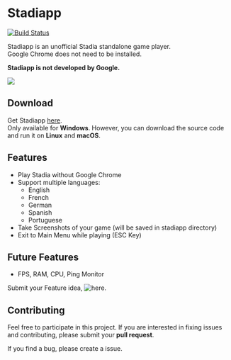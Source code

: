 # Stadiapp
[![Build Status](https://xtres.visualstudio.com/Stadiapp/_apis/build/status/stadiapp?branchName=master)](https://xtres.visualstudio.com/Stadiapp/_build/latest?definitionId=2&branchName=master)

Stadiapp is an unofficial Stadia standalone game player.  
Google Chrome does not need to be installed. 

**Stadiapp is not developed by Google.**

![](.docs/stadiappinit.gif)

## Download
Get Stadiapp [here](https://github.com/x0uter/stadiapp/releases).  
Only available for **Windows**. However, you can download the source code and run it on **Linux** and **macOS**.

## Features
* Play Stadia without Google Chrome
* Support multiple languages:
	* English
	* French
	* German
	* Spanish
	* Portuguese
* Take Screenshots of your game (will be saved in stadiapp directory)
* Exit to Main Menu while playing (ESC Key)

## Future Features
* FPS, RAM, CPU, Ping Monitor

Submit your Feature idea, ![here](https://github.com/x0uter/stadiapp/issues).

## Contributing
Feel free to participate in this project. If you are interested in fixing issues and contributing, please submit your **pull request**.

If you find a bug, please create a issue.
